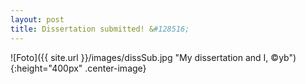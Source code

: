 ```yaml
---
layout: post
title: Dissertation submitted! &#128516;
---
```


![Foto]({{ site.url }}/images/dissSub.jpg "My dissertation and I, &#xA9;yb"){:height="400px" .center-image}

